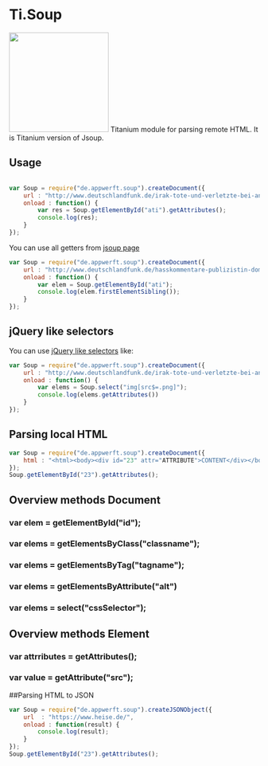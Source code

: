 # Ti.Soup
<img src="http://cdn1.javacodeexamples.com/wp-content/uploads/Jsoup-300x200.png" width=200 />
Titanium module for parsing remote HTML. It is Titanium version of Jsoup.

## Usage
```javascript

var Soup = require("de.appwerft.soup").createDocument({
	url : "http://www.deutschlandfunk.de/irak-tote-und-verletzte-bei-anschlag-in-tikrit.1939.de.html?drn:news_id=721951"
	onload : function() {
		var res = Soup.getElementById("ati").getAttributes();
		console.log(res);
	} 
});
```
You can use all getters from [jsoup page](https://jsoup.org/cookbook/extracting-data/dom-navigation)

```javascript
var Soup = require("de.appwerft.soup").createDocument({
	url : "http://www.deutschlandfunk.de/hasskommentare-publizistin-domscheit-berg-sieht-krieg-gegen.1939.de.html?drn:news_id=721886"
	onload : function() {
		var elem = Soup.getElementById("ati");
		console.log(elem.firstElementSibling());
	} 
});
```
jQuery like selectors
---------------------
You can use [jQuery like selectors](https://jsoup.org/cookbook/extracting-data/selector-syntax) like:
```javascript
var Soup = require("de.appwerft.soup").createDocument({
	url : "http://www.deutschlandfunk.de/irak-tote-und-verletzte-bei-anschlag-in-tikrit.1939.de.html?drn:news_id=721951"
	onload : function() {
		var elems = Soup.select("img[src$=.png]");
		console.log(elems.getAttributes())
	} 
});
```

## Parsing local HTML

```javascript
var Soup = require("de.appwerft.soup").createDocument({
	html : "<html><body><div id="23" attr="ATTRIBUTE">CONTENT</div></body></html>"
});
Soup.getElementById("23").getAttributes();
```
## Overview methods Document
### var elem = getElementById("id");
### var elems = getElementsByClass("classname");
### var elems = getElementsByTag("tagname");
### var elems = getElementsByAttribute("alt")
### var elems = select("cssSelector");


## Overview methods Element
### var attrributes = getAttributes();
### var value = getAttribute("src");

##Parsing HTML to JSON
```javascript
var Soup = require("de.appwerft.soup").createJSONObject({
	url  : "https://www.heise.de/",
	onload : function(result) {
		console.log(result);
	}
});
Soup.getElementById("23").getAttributes();
```



